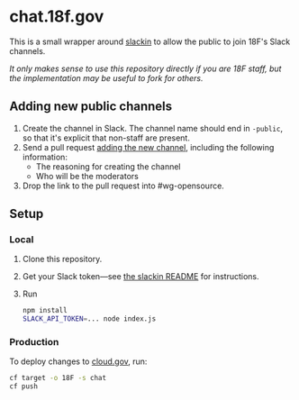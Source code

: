 # chat.18f.gov

This is a small wrapper around [slackin](https://github.com/rauchg/slackin) to allow the public to join 18F's Slack channels.

*It only makes sense to use this repository directly if you are 18F staff, but the implementation may be useful to fork for others.*

## Adding new public channels

1. Create the channel in Slack. The channel name should end in `-public`, so that it's explicit that non-staff are present.
1. Send a pull request [adding the new channel](https://github.com/18F/chat/edit/master/channels.js), including the following information:
    * The reasoning for creating the channel
    * Who will be the moderators
1. Drop the link to the pull request into #wg-opensource.

## Setup

### Local

1. Clone this repository.
1. Get your Slack token—see [the slackin README](https://github.com/rauchg/slackin#custom) for instructions.
1. Run

    ```bash
    npm install
    SLACK_API_TOKEN=... node index.js
    ```

### Production

To deploy changes to [cloud.gov](https://cloud.gov/), run:

```bash
cf target -o 18F -s chat
cf push
```
